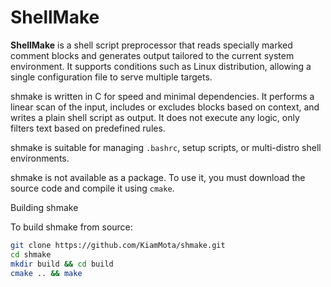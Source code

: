 # ShellMake

**ShellMake** is a shell script preprocessor that reads specially marked comment blocks and generates output tailored to the current system environment. It supports conditions such as Linux distribution, allowing a single configuration file to serve multiple targets.

shmake is written in C for speed and minimal dependencies. It performs a linear scan of the input, includes or excludes blocks based on context, and writes a plain shell script as output. It does not execute any logic, only filters text based on predefined rules.

shmake is suitable for managing `.bashrc`, setup scripts, or multi-distro shell environments.

shmake is not available as a package. To use it, you must download the source code and compile it using `cmake`.

 Building shmake

To build shmake from source:

```sh
git clone https://github.com/KiamMota/shmake.git
cd shmake
mkdir build && cd build
cmake .. && make
